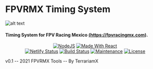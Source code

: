 # FPVRMX Timing System

![alt text](https://www.fpvracingmx.com/wp-content/uploads/2020/12/fpvracinglogo-1080p-1-e1607093671897.png)

#### Timing System for FPV Racing Mexico <a href="https://fpvracingmx.com" target="_blank">(https://fpvracingmx.com).</a>

<p align="center">
  <a href="https://nodejs.org/en/blog/release/v15.14.0/"><img alt="NodeJS" src="https://img.shields.io/badge/node-15.14.0-important?style=flat-square" /></a>
  <a href="https://reactjs.org/"><img alt="Made With React" src="https://img.shields.io/badge/made%20with-react-61DAFB?style=flat-square" /></a>
  <br/>
  <a href="https://app.netlify.com/sites/ashutosh1919portfolio/deploys"><img alt="Netlify Status" src="https://api.netlify.com/api/v1/badges/abf59f82-3251-4040-b24c-949b86691642/deploy-status?style=flat-square" /></a>
  <a href="https://travis-ci.org/badges/badgerbadgerbadger"><img alt="Build Status" src="http://img.shields.io/travis/badges/badgerbadgerbadger.svg?style=flat-square?style=flat-square" /></a>
  <a href="https://github.com/ashutosh1919/masterPortfolio/commits/master"><img alt="Maintenance" src="https://img.shields.io/badge/maintained-yes-green.svg?style=flat-square" /></a>
  <a href="https://ashutoshhathidara.com/"><img alt="License" src="http://img.shields.io/badge/license-GPL-blue?style=flat-square?style=flat-square" /></a>
</p>

v0.1 -- 2021 FPVRMX Tools -- By TerrariamX
